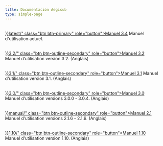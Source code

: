 ```yaml
---
title: Documentación Aegisub
type: simple-page
---
```


<p>
<br />
<a href="{{< relref path="docs">}}latest/" class="btn btn-primary" role="button">Manuel 3.4</a> Manuel d'utilisation actuel.
</p>
<p>
<br />
<a href="{{< relref path="docs" lang="en">}}3.2/" class="btn btn-outline-secondary" role="button">Manuel 3.2</a> Manuel d'utilisation version 3.2. (Anglais)
</p>
<p>
<br />
<a href="{{< relref path="docs" lang="en">}}3.1/" class="btn btn-outline-secondary" role="button">Manuel 3.1</a> Manuel d'utilisation version 3.1. (Anglais)
</p>
<p>
<br />
<a href="{{< relref path="docs" lang="en">}}3.0/" class="btn btn-outline-secondary" role="button">Manuel 3.0</a> Manuel d'utilisation versions 3.0.0 - 3.0.4. (Anglais)
</p>
<p>
<br />
<a href="{{< relref path="docs" lang="en">}}manual/" class="btn btn-outline-secondary" role="button">Manuel 2.1</a> Manuel d'utilisation versions 2.1.6 - 2.1.9. (Anglais)
</p>
<p>
<br />
<a href="{{< relref path="docs" lang="en">}}1.10/" class="btn btn-outline-secondary" role="button">Manuel 1.10</a> Manuel d'utilisation version 1.10. (Anglais)
</p>

<br />
